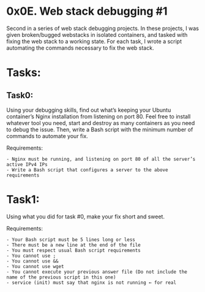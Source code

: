 # 0x0E. Web stack debugging #1

Second in a series of web stack debugging projects. In these projects, I was given broken/bugged webstacks in isolated containers, and tasked with fixing the web stack to a working state. For each task, I wrote a script automating the commands necessary to fix the web stack.

# Tasks:

## Task0:

Using your debugging skills, find out what’s keeping your Ubuntu container’s Nginx installation from listening on port 80. Feel free to install whatever tool you need, start and destroy as many containers as you need to debug the issue. Then, write a Bash script with the minimum number of commands to automate your fix.

Requirements:

	- Nginx must be running, and listening on port 80 of all the server’s active IPv4 IPs
	- Write a Bash script that configures a server to the above requirements

# Task1:

Using what you did for task #0, make your fix short and sweet.

Requirements:

	- Your Bash script must be 5 lines long or less
	- There must be a new line at the end of the file
	- You must respect usual Bash script requirements
	- You cannot use ;
	- You cannot use &&
	- You cannot use wget
	- You cannot execute your previous answer file (Do not include the name of the previous script in this one)
	- service (init) must say that nginx is not running ← for real

